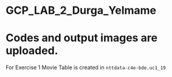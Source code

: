 # GCP_LAB_2_Durga_Yelmame
# Codes and output images are uploaded.

For Exercise 1 
Movie Table is created in `nttdata-c4e-bde.uc1_19` 
